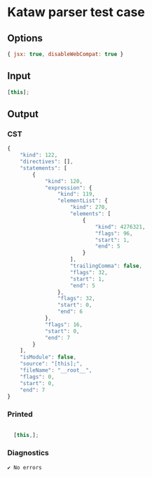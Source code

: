# Kataw parser test case

## Options

`````js
{ jsx: true, disableWebCompat: true }
`````

## Input

`````js
[this];
`````

## Output

### CST

```javascript
{
    "kind": 122,
    "directives": [],
    "statements": [
        {
            "kind": 120,
            "expression": {
                "kind": 119,
                "elementList": {
                    "kind": 270,
                    "elements": [
                        {
                            "kind": 4276321,
                            "flags": 96,
                            "start": 1,
                            "end": 5
                        }
                    ],
                    "trailingComma": false,
                    "flags": 32,
                    "start": 1,
                    "end": 5
                },
                "flags": 32,
                "start": 0,
                "end": 6
            },
            "flags": 16,
            "start": 0,
            "end": 7
        }
    ],
    "isModule": false,
    "source": "[this];",
    "fileName": "__root__",
    "flags": 0,
    "start": 0,
    "end": 7
}
```

### Printed

```javascript

  [this,];

```

### Diagnostics

```javascript
✔ No errors
```

